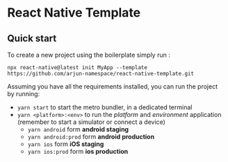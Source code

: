 # React Native Template

## Quick start

To create a new project using the boilerplate simply run :

```
npx react-native@latest init MyApp --template https://github.com/arjun-namespace/react-native-template.git
```

Assuming you have all the requirements installed, you can run the project by running:

- `yarn start` to start the metro bundler, in a dedicated terminal
- `yarn <platform>:<env>` to run the *platform* and *environment* application (remember to start a simulator or connect a device)
    - `yarn android` form **android staging**
    - `yarn android:prod` form **android production**
    - `yarn ios` form **iOS staging**
    - `yarn ios:prod` form **ios production**

